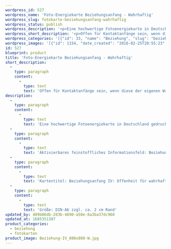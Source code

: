```yaml
---
wordpress_id: 527
wordpress_name: 'Foto-Energiekarte Beziehungsanfang - Wahrhaftig'
wordpress_slug: fotokarte-beziehungsanfang-wahrhaftig
wordpress_status: publish
wordpress_description: '<p>Eine hochwertige Fotoenergiekarte in Deutschland gedruckt und in Handarbeit laminiert.  Sie ist in Postkartengröße (DIN-A6) gut zu transportieren und kann auch auf den Körper aufgelegt werden.</p><p>Aktivierbares feinstoffliches Informationsfeld: Beziehung - Beziehungsanfang - Offenheit - In Kontakt gehen - Ehrlichkeit  - Wahrheit - Aktion - Kommunikation: Bereitschaft, im Kontakt mit sich und mit anderen Personen zu gehen, soweit dies auf einer wahrhaftigen Basis geschieht. Kontaktbeginn in Klahrheit über die eigene Wahrheit hierüber. Stimmige Kommunikation, Aktion bzw. Reaktion. Toleranz, Offenheit, Akzeptanz und Klahrheit. Sich kar über die eigenen Bedürfnisse in Kontakten sein und diese auf stimmig Art realisieren (dies kann gegebenenfalls auch bedeuten, nicht in einen Kontakt zu gehen).</p><p>Kartentitel: Beziehungsanfang IV: Offenheit für wahrhaftige Kontakte. Reihe: Beziehung. Schwingung: Grün</p><p>Größe: DIN-A6 zzgl. ca. 2 cm Rand<br />Andere Formate sind individuell für Sie innerhalb weniger Tage herstellbar. Bitte kontaktieren Sie uns hierfür unter <a href="mailto:info@elvedenverlag.de">info@elvedenverlag.de</a>.</p><p><a href="https://my.feenbaum.de/anwendung-energiebilder-foto-laminiert/">Anwendungshinweise</a>      <a href="https://my.feenbaum.de/produktinformationen-fotokarten/">Produktinformationen</a></p>'
wordpress_short_description: '<p>Offen für Kontaktanfänge sein, wenn diese der eigenen Wahrheit entspricht<br /><em>Hinweis: Das Wasserzeichen „Elveden Verlag Energiebild“ wird nicht mit gedruckt</em></p>'
wordpress_categories: '[{"id": 33, "name": "Beziehung", "slug": "beziehung"}, {"id": 23, "name": "Fotokarten", "slug": "fotokarten"}]'
wordpress_images: '[{"id": 1154, "date_created": "2016-02-25T20:55:23", "date_created_gmt": "2016-02-25T18:55:23", "date_modified": "2016-02-25T20:55:23", "date_modified_gmt": "2016-02-25T18:55:23", "src": "https://my.feenbaum.de/wp-content/uploads/2016/02/Beziehung-IV_800x800-W.jpg", "name": "Beziehung-IV_800x800-W", "alt": ""}]'
id: 527
blueprint: product
title: 'Foto-Energiekarte Beziehungsanfang - Wahrhaftig'
short_description:
  -
    type: paragraph
    content:
      -
        type: text
        text: 'Offen für Kontaktanfänge sein, wenn diese der eigenen Wahrheit entspricht'
description:
  -
    type: paragraph
    content:
      -
        type: text
        text: 'Eine hochwertige Fotoenergiekarte in Deutschland gedruckt und in Handarbeit laminiert.  Sie ist in Postkartengröße (DIN-A6) gut zu transportieren und kann auch auf den Körper aufgelegt werden.'
  -
    type: paragraph
    content:
      -
        type: text
        text: 'Aktivierbares feinstoffliches Informationsfeld: Beziehung - Beziehungsanfang - Offenheit - In Kontakt gehen - Ehrlichkeit  - Wahrheit - Aktion - Kommunikation: Bereitschaft, im Kontakt mit sich und mit anderen Personen zu gehen, soweit dies auf einer wahrhaftigen Basis geschieht. Kontaktbeginn in Klahrheit über die eigene Wahrheit hierüber. Stimmige Kommunikation, Aktion bzw. Reaktion. Toleranz, Offenheit, Akzeptanz und Klahrheit. Sich kar über die eigenen Bedürfnisse in Kontakten sein und diese auf stimmig Art realisieren (dies kann gegebenenfalls auch bedeuten, nicht in einen Kontakt zu gehen).'
  -
    type: paragraph
    content:
      -
        type: text
        text: 'Kartentitel: Beziehungsanfang IV: Offenheit für wahrhaftige Kontakte. Reihe: Beziehung. Schwingung: Grün'
  -
    type: paragraph
    content:
      -
        type: text
        text: 'Größe: DIN-A6 zzgl. ca. 2 cm Rand'
updated_by: 489b06db-283b-4690-a50e-8a3ba37dc968
updated_at: 1685351307
product_categories:
  - beziehung
  - fotokarten
product_image: Beziehung-IV_800x800-W.jpg
---
```

